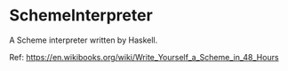 # SchemeInterpreter
A Scheme interpreter written by Haskell. 

Ref: https://en.wikibooks.org/wiki/Write_Yourself_a_Scheme_in_48_Hours
